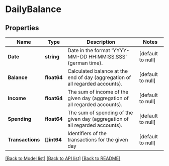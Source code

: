 # DailyBalance

## Properties
Name | Type | Description | Notes
------------ | ------------- | ------------- | -------------
**Date** | **string** | Date in the format &#39;YYYY-MM-DD HH:MM:SS.SSS&#39; (german time). | [default to null]
**Balance** | **float64** | Calculated balance at the end of day (aggregation of all regarded accounts). | [default to null]
**Income** | **float64** | The sum of income of the given day (aggregation of all regarded accounts). | [default to null]
**Spending** | **float64** | The sum of spending of the given day (aggregation of all regarded accounts). | [default to null]
**Transactions** | **[]int64** | Identifiers of the transactions for the given day | [default to null]

[[Back to Model list]](../README.md#documentation-for-models) [[Back to API list]](../README.md#documentation-for-api-endpoints) [[Back to README]](../README.md)


